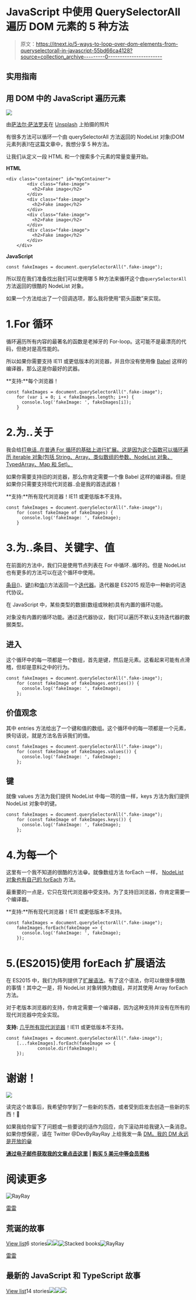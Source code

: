 # JavaScript 中使用 QuerySelectorAll 遍历 DOM 元素的 5 种方法

> 原文：<https://itnext.io/5-ways-to-loop-over-dom-elements-from-queryselectorall-in-javascript-55bd66ca4128?source=collection_archive---------0----------------------->

## 实用指南

## 用 DOM 中的 JavaScript 遍历元素

![](img/da2c0a22dd527202b6f652c7248400c5.png)

由[萨法尔·萨法罗夫](https://unsplash.com/@codestorm?utm_source=medium&utm_medium=referral)在 [Unsplash](https://unsplash.com?utm_source=medium&utm_medium=referral) 上拍摄的照片

有很多方法可以循环一个由 querySelectorAll 方法返回的 NodeList 对象(DOM 元素列表)!在这篇文章中，我想分享 5 种方法。

让我们从定义一段 HTML 和一个搜索多个元素的常量变量开始。

**HTML**

```
<div class="container" id="myContainer">
		<div class="fake-image">
		  <h2>Fake image</h2>
		</div>
		<div class="fake-image">
		  <h2>Fake image</h2>
		</div>
		<div class="fake-image">
		  <h2>Fake image</h2>
		</div>
		<div class="fake-image">
		  <h2>Fake image</h2>
		</div>
	</div>
```

**JavaScript**

```
const fakeImages = document.querySelectorAll(".fake-image");
```

所以现在我们准备找出我们可以使用哪 5 种方法来循环这个由`querySelectorAll`方法返回的很酷的 NodeList 对象。

如果一个方法给出了一个回调选项，那么我将使用“箭头函数”来实现。

# 1.For 循环

循环遍历所有内容的最著名的函数是老掉牙的 For-loop。这可能不是最漂亮的代码，但绝对是高性能的。

所以如果你需要支持 IE11 或更低版本的浏览器，并且你没有使用像 [Babel](https://babeljs.io/) 这样的编译器，那么这是你最好的武器。

**支持:**每个浏览器！

```
const fakeImages = document.querySelectorAll(".fake-image");
	for (var i = 0; i < fakeImages.length; i++) {
	  console.log('fakeImage: ', fakeImages[i]);
	}
```

# 2.为..关于

我会给[打电话..在普通 For 循环的基础上进行扩展。这是因为这个函数可以循环遍历 iterable 对象(包括 String、Array、类似数组的参数、NodeList 对象、TypedArray、Map 和 Set)。](https://developer.mozilla.org/en-US/docs/Web/JavaScript/Reference/Statements/for...of)

如果你需要支持旧的浏览器，那么你肯定需要一个像 Babel 这样的编译器。但是如果你只需要支持现代浏览器..会是我的首选武器！

**支持:**所有现代浏览器！IE11 或更低版本不支持。

```
const fakeImages = document.querySelectorAll(".fake-image");
	for (const fakeImage of fakeImages) {
	  console.log('fakeImage: ', fakeImage);
	}
```

# 3.为..条目、关键字、值

在前面的方法中，我们只是使用节点列表在 For 中循环..循环的。但是 NodeList 也有更多的方法可以在这个循环中使用。

[条目()](https://developer.mozilla.org/en-US/docs/Web/API/NodeList/entries)、[键()](https://developer.mozilla.org/en-US/docs/Web/API/NodeList/keys)和[值()](https://developer.mozilla.org/en-US/docs/Web/API/NodeList/values)方法返回一个[迭代器](https://developer.mozilla.org/en-US/docs/Web/JavaScript/Reference/Iteration_protocols)。迭代器是 ES2015 规范中一种新的可迭代协议。

在 JavaScript 中，某些类型的数据(数组或映射)具有内置的循环功能。

对象没有内置的循环功能。通过迭代器协议，我们可以遍历不默认支持迭代器的数据类型。

## 进入

这个循环中的每一项都是一个数组，首先是键，然后是元素。这看起来可能有点滑稽，但却是意料之中的行为。

```
const fakeImages = document.querySelectorAll(".fake-image");
	for (const fakeImage of fakeImages.entries()) {
	  console.log('fakeImage: ', fakeImage);
	};
```

## 价值观念

其中 entries 方法给出了一个键和值的数组。这个循环中的每一项都是一个元素，换句话说，就是方法名告诉我们的值。

```
const fakeImages = document.querySelectorAll(".fake-image");
	for (const fakeImage of fakeImages.values()) {
	  console.log('fakeImage: ', fakeImage);
	};
```

## 键

就像 values 方法为我们提供 NodeList 中每一项的值一样，keys 方法为我们提供 NodeList 对象中的键。

```
const fakeImages = document.querySelectorAll(".fake-image");
	for (const fakeImage of fakeImages.keys()) {
	  console.log('fakeImage: ', fakeImage);
	};
```

# 4.为每一个

这里有一个我不知道的很酷的方法😁。就像数组方法 forEach 一样， [NodeList 对象也有自己的 forEach](https://developer.mozilla.org/en-US/docs/Web/API/NodeList/forEach) 方法。

最重要的一点是，它只在现代浏览器中受支持。为了支持旧浏览器，你肯定需要一个编译器。

**支持:**所有现代浏览器！IE11 或更低版本不支持。

```
const fakeImages = document.querySelectorAll(".fake-image");
	fakeImages.forEach(fakeImage => {
	  console.log('fakeImage: ', fakeImage);
	});
```

# 5.(ES2015)使用 forEach 扩展语法

在 ES2015 中，我们为阵列提供了[扩展语法](https://developer.mozilla.org/en-US/docs/Web/JavaScript/Reference/Operators/Spread_syntax)。有了这个语法，你可以做很多很酷的事情！其中之一是，将 NodeList 对象转换为数组，并对其使用 Array forEach 方法。

对于老版本浏览器的支持，你肯定需要一个编译器，因为这种支持并没有在所有的现代浏览器中完全实现。

**支持:** [几乎所有现代浏览器](https://developer.mozilla.org/en-US/docs/Web/JavaScript/Reference/Operators/Spread_syntax#Browser_compatibility)！IE11 或更低版本不支持。

```
const fakeImages = document.querySelectorAll(".fake-image");
	[...fakeImages].forEach(fakeImage => {
			console.dir(fakeImage);
	});
```

# 谢谢！

![](img/2bd571bb1ce9f466ae279fa98111b086.png)

读完这个故事后，我希望你学到了一些新的东西，或者受到启发去创造一些新的东西！🤗

如果我给你留下了问题或一些要说的话作为回应，向下滚动并给我键入一条消息。如果你想保密，请在 Twitter @DevByRayRay 上给我发一条 [DM。我的 DM 永远是开放的😁](https://twitter.com/@devbyrayray)

[**通过电子邮件获取我的文章点击这里**](https://byrayray.medium.com/subscribe) **|** [**购买 5 美元中等会员资格**](https://byrayray.medium.com/membership)

# 阅读更多

![RayRay](img/992af170033696163d6cc0269218aedd.png)

[雷雷](https://byrayray.medium.com/?source=post_page-----55bd66ca4128--------------------------------)

## 荒诞的故事

[View list](https://byrayray.medium.com/list/angular-stories-24674407532a?source=post_page-----55bd66ca4128--------------------------------)6 stories![](img/b94f2b7d2929c90566cd2dd6f657a751.png)![](img/02b73423a62d73b113af9fdf9629c79f.png)![Stacked books](img/b02a2f57c0093e04ab1d11d3a55f35ea.png)![RayRay](img/992af170033696163d6cc0269218aedd.png)

[雷雷](https://byrayray.medium.com/?source=post_page-----55bd66ca4128--------------------------------)

## 最新的 JavaScript 和 TypeScript 故事

[View list](https://byrayray.medium.com/list/latest-javascript-typescript-stories-0358ad941491?source=post_page-----55bd66ca4128--------------------------------)14 stories![](img/c93ca03b33796c40dcc47873de2697c2.png)![](img/86f37efa11855f6f0f0f62984c37f696.png)![](img/ddbaa6d0bea676316247e82043d60b63.png)